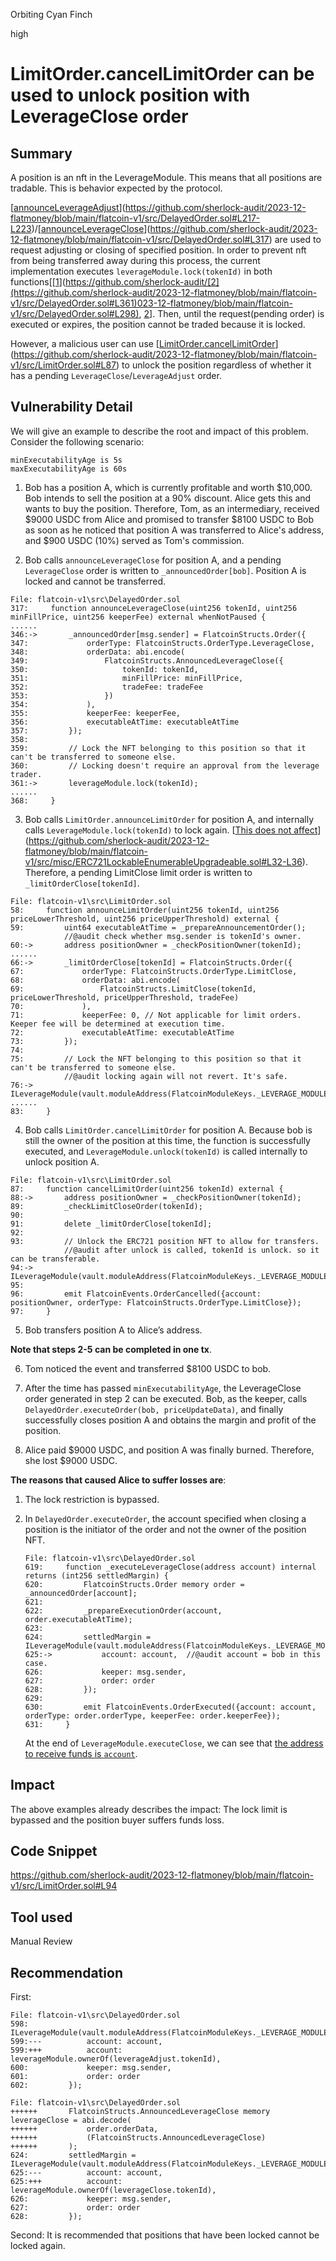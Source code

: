 Orbiting Cyan Finch

high

# LimitOrder.cancelLimitOrder can be used to unlock position with LeverageClose order

## Summary

A position is an nft in the LeverageModule. This means that all positions are tradable. This is behavior expected by the protocol.

[[announceLeverageAdjust](https://github.com/sherlock-audit/2023-12-flatmoney/blob/main/flatcoin-v1/src/DelayedOrder.sol#L217-L223)](https://github.com/sherlock-audit/2023-12-flatmoney/blob/main/flatcoin-v1/src/DelayedOrder.sol#L217-L223)/[[announceLeverageClose](https://github.com/sherlock-audit/2023-12-flatmoney/blob/main/flatcoin-v1/src/DelayedOrder.sol#L317)](https://github.com/sherlock-audit/2023-12-flatmoney/blob/main/flatcoin-v1/src/DelayedOrder.sol#L317) are used to request adjusting or closing of specified position. In order to prevent nft from being transferred away during this process, the current implementation executes `leverageModule.lock(tokenId)` in both functions[[[1](https://github.com/sherlock-audit/2023-12-flatmoney/blob/main/flatcoin-v1/src/DelayedOrder.sol#L298)](https://github.com/sherlock-audit/[2](https://github.com/sherlock-audit/2023-12-flatmoney/blob/main/flatcoin-v1/src/DelayedOrder.sol#L361)023-12-flatmoney/blob/main/flatcoin-v1/src/DelayedOrder.sol#L298), [2](https://github.com/sherlock-audit/2023-12-flatmoney/blob/main/flatcoin-v1/src/DelayedOrder.sol#L361)]. Then, until the request(pending order) is executed or expires, the position cannot be traded because it is locked.

However, a malicious user can use [[LimitOrder.cancelLimitOrder](https://github.com/sherlock-audit/2023-12-flatmoney/blob/main/flatcoin-v1/src/LimitOrder.sol#L87)](https://github.com/sherlock-audit/2023-12-flatmoney/blob/main/flatcoin-v1/src/LimitOrder.sol#L87) to unlock the position regardless of whether it has a pending `LeverageClose`/`LeverageAdjust` order.

## Vulnerability Detail

We will give an example to describe the root and impact of this problem. Consider the following scenario:

```data
minExecutabilityAge is 5s  
maxExecutabilityAge is 60s
```

1. Bob has a position A, which is currently profitable and worth $10,000. Bob intends to sell the position at a 90% discount. Alice gets this and wants to buy the position. Therefore, Tom, as an intermediary, received $9000 USDC from Alice and promised to transfer $8100 USDC to Bob as soon as he noticed that position A was transferred to Alice's address, and $900 USDC (10%) served as Tom's commission.

2. Bob calls `announceLeverageClose` for position A, and a pending `LeverageClose` order is written to `_announcedOrder[bob]`. Position A is locked and cannot be transferred.

```solidity
File: flatcoin-v1\src\DelayedOrder.sol
317:     function announceLeverageClose(uint256 tokenId, uint256 minFillPrice, uint256 keeperFee) external whenNotPaused {
......
346:->       _announcedOrder[msg.sender] = FlatcoinStructs.Order({
347:             orderType: FlatcoinStructs.OrderType.LeverageClose,
348:             orderData: abi.encode(
349:                 FlatcoinStructs.AnnouncedLeverageClose({
350:                     tokenId: tokenId,
351:                     minFillPrice: minFillPrice,
352:                     tradeFee: tradeFee
353:                 })
354:             ),
355:             keeperFee: keeperFee,
356:             executableAtTime: executableAtTime
357:         });
358: 
359:         // Lock the NFT belonging to this position so that it can't be transferred to someone else.
360:         // Locking doesn't require an approval from the leverage trader.
361:->       leverageModule.lock(tokenId);
......
368:     }
```

3. Bob calls `LimitOrder.announceLimitOrder` for position A, and internally calls `LeverageModule.lock(tokenId)` to lock again. [[This does not affect](https://github.com/sherlock-audit/2023-12-flatmoney/blob/main/flatcoin-v1/src/misc/ERC721LockableEnumerableUpgradeable.sol#L32-L36)](https://github.com/sherlock-audit/2023-12-flatmoney/blob/main/flatcoin-v1/src/misc/ERC721LockableEnumerableUpgradeable.sol#L32-L36). Therefore, a pending LimitClose limit order is written to `_limitOrderClose[tokenId]`.

```solidity
File: flatcoin-v1\src\LimitOrder.sol
58:     function announceLimitOrder(uint256 tokenId, uint256 priceLowerThreshold, uint256 priceUpperThreshold) external {
59:         uint64 executableAtTime = _prepareAnnouncementOrder();
            //@audit check whether msg.sender is tokenId's owner.
60:->       address positionOwner = _checkPositionOwner(tokenId);
......
66:->       _limitOrderClose[tokenId] = FlatcoinStructs.Order({
67:             orderType: FlatcoinStructs.OrderType.LimitClose,
68:             orderData: abi.encode(
69:                 FlatcoinStructs.LimitClose(tokenId, priceLowerThreshold, priceUpperThreshold, tradeFee)
70:             ),
71:             keeperFee: 0, // Not applicable for limit orders. Keeper fee will be determined at execution time.
72:             executableAtTime: executableAtTime
73:         });
74: 
75:         // Lock the NFT belonging to this position so that it can't be transferred to someone else.
            //@audit locking again will not revert. It's safe.
76:->       ILeverageModule(vault.moduleAddress(FlatcoinModuleKeys._LEVERAGE_MODULE_KEY)).lock(tokenId);
......
83:     }
```

4. Bob calls `LimitOrder.cancelLimitOrder` for position A. Because bob is still the owner of the position at this time, the function is successfully executed, and `LeverageModule.unlock(tokenId)` is called internally to unlock position A.

```solidity
File: flatcoin-v1\src\LimitOrder.sol
87:     function cancelLimitOrder(uint256 tokenId) external {
88:->       address positionOwner = _checkPositionOwner(tokenId);
89:         _checkLimitCloseOrder(tokenId);
90: 
91:         delete _limitOrderClose[tokenId];
92: 
93:         // Unlock the ERC721 position NFT to allow for transfers.
            //@audit after unlock is called, tokenId is unlock. so it can be transferable.
94:->       ILeverageModule(vault.moduleAddress(FlatcoinModuleKeys._LEVERAGE_MODULE_KEY)).unlock(tokenId);
95: 
96:         emit FlatcoinEvents.OrderCancelled({account: positionOwner, orderType: FlatcoinStructs.OrderType.LimitClose});
97:     }
```

5. Bob transfers position A to Alice’s address.

**Note that steps 2-5 can be completed in one tx**.

6. Tom noticed the event and transferred $8100 USDC to bob.

7. After the time has passed `minExecutabilityAge`, the LeverageClose order generated in step 2 can be executed. Bob, as the keeper, calls `DelayedOrder.executeOrder(bob, priceUpdateData)`, and finally successfully closes position A and obtains the margin and profit of the position.

8. Alice paid $9000 USDC, and position A was finally burned. Therefore, she lost $9000 USDC.

**The reasons that caused Alice to suffer losses are**:

1.  The lock restriction is bypassed.
    
2.  In `DelayedOrder.executeOrder`, the account specified when closing a position is the initiator of the order and not the owner of the position NFT.
    
    ```solidity
    File: flatcoin-v1\src\DelayedOrder.sol
    619:     function _executeLeverageClose(address account) internal returns (int256 settledMargin) {
    620:         FlatcoinStructs.Order memory order = _announcedOrder[account];
    621: 
    622:         _prepareExecutionOrder(account, order.executableAtTime);
    623: 
    624:         settledMargin = ILeverageModule(vault.moduleAddress(FlatcoinModuleKeys._LEVERAGE_MODULE_KEY)).executeClose({
    625:->           account: account,	//@audit account = bob in this case.
    626:             keeper: msg.sender,
    627:             order: order
    628:         });
    629: 
    630:         emit FlatcoinEvents.OrderExecuted({account: account, orderType: order.orderType, keeperFee: order.keeperFee});
    631:     }
    ```
    
    At the end of `LeverageModule.executeClose`, we can see that [the address to receive funds is `account`](https://github.com/sherlock-audit/2023-12-flatmoney/blob/main/flatcoin-v1/src/LeverageModule.sol#L314).
    

## Impact

The above examples already describes the impact: The lock limit is bypassed and the position buyer suffers funds loss.

## Code Snippet

https://github.com/sherlock-audit/2023-12-flatmoney/blob/main/flatcoin-v1/src/LimitOrder.sol#L94

## Tool used

Manual Review

## Recommendation

First:

```fix
File: flatcoin-v1\src\DelayedOrder.sol
598:         ILeverageModule(vault.moduleAddress(FlatcoinModuleKeys._LEVERAGE_MODULE_KEY)).executeAdjust({
599:---          account: account,
599:+++          account: leverageModule.ownerOf(leverageAdjust.tokenId),
600:             keeper: msg.sender,
601:             order: order
602:         });

File: flatcoin-v1\src\DelayedOrder.sol
++++++       FlatcoinStructs.AnnouncedLeverageClose memory leverageClose = abi.decode(
++++++           order.orderData,
++++++           (FlatcoinStructs.AnnouncedLeverageClose)
++++++       );
624:         settledMargin = ILeverageModule(vault.moduleAddress(FlatcoinModuleKeys._LEVERAGE_MODULE_KEY)).executeClose({
625:---          account: account,
625:+++          account: leverageModule.ownerOf(leverageClose.tokenId),
626:             keeper: msg.sender,
627:             order: order
628:         });
```

Second: It is recommended that positions that have been locked cannot be locked again.